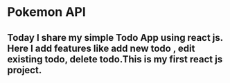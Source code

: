 # Pokemon API
## Today I share my simple Todo App using react js. Here I add features like add new todo , edit existing todo, delete todo.This is my first react js project.

